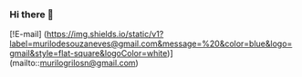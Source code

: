 ### Hi there 👋

<!--
**muNeves3/muNeves3** is a ✨ _special_ ✨ repository because its `README.md` (this file) appears on your GitHub profile. -->
[!E-mail] (https://img.shields.io/static/v1?label=murilodesouzaneves@gmail.com&message=%20&color=blue&logo=gmail&style=flat-square&logoColor=white)]
(mailto::murilogrilosn@gmail.com)

